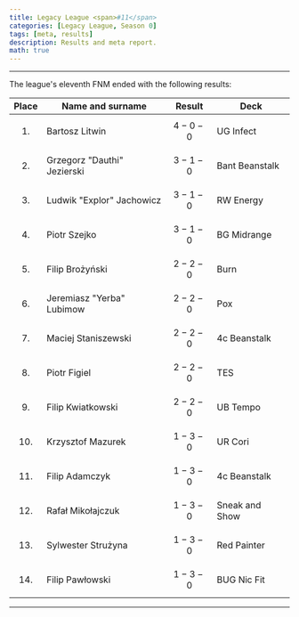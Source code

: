 ```yaml
---
title: Legacy League <span>#11</span>
categories: [Legacy League, Season 0]
tags: [meta, results]
description: Results and meta report.
math: true
---
```


---

The league's eleventh FNM ended with the following results:

|   Place   | Name and surname            | Result      | Deck           |
|:---------:|-----------------------------|-------------|----------------|
| $$ 1. $$  | Bartosz Litwin              | $$ 4-0-0 $$ | UG Infect      |
| $$ 2. $$  | Grzegorz "Dauthi" Jezierski | $$ 3-1-0 $$ | Bant Beanstalk |
| $$ 3. $$  | Ludwik "Explor" Jachowicz   | $$ 3-1-0 $$ | RW Energy      |
| $$ 4. $$  | Piotr Szejko                | $$ 3-1-0 $$ | BG Midrange    |
| $$ 5. $$  | Filip Brożyński             | $$ 2-2-0 $$ | Burn           |
| $$ 6. $$  | Jeremiasz "Yerba" Lubimow   | $$ 2-2-0 $$ | Pox            |
| $$ 7. $$  | Maciej Staniszewski         | $$ 2-2-0 $$ | 4c Beanstalk   |
| $$ 8. $$  | Piotr Figiel                | $$ 2-2-0 $$ | TES            |
| $$ 9. $$  | Filip Kwiatkowski           | $$ 2-2-0 $$ | UB Tempo       |
| $$ 10. $$ | Krzysztof Mazurek           | $$ 1-3-0 $$ | UR Cori        |
| $$ 11. $$ | Filip Adamczyk              | $$ 1-3-0 $$ | 4c Beanstalk   |
| $$ 12. $$ | Rafał Mikołajczuk           | $$ 1-3-0 $$ | Sneak and Show |
| $$ 13. $$ | Sylwester Strużyna          | $$ 1-3-0 $$ | Red Painter    |
| $$ 14. $$ | Filip Pawłowski             | $$ 1-3-0 $$ | BUG Nic Fit    |

---
